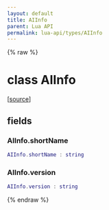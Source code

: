 ```yaml
---
layout: default
title: AIInfo
parent: Lua API
permalink: lua-api/types/AIInfo
---
```


{% raw %}

# class AIInfo





[<a href="https://github.com/beyond-all-reason/spring/blob/0a561a37ee97c7883fd3f5a4bc995f9a4f6fdea0/rts/Lua/LuaArchive.cpp#L299-L303" target="_blank">source</a>]





## fields


### AIInfo.shortName

```lua
AIInfo.shortName : string
```




### AIInfo.version

```lua
AIInfo.version : string
```






{% endraw %}